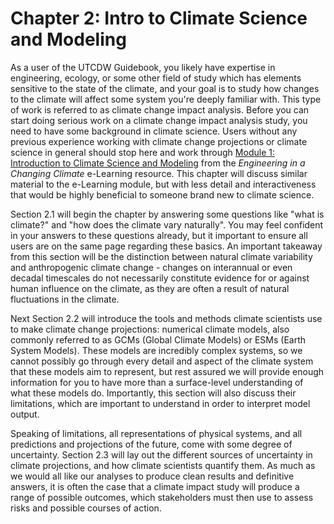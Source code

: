 # Chapter 2: Intro to Climate Science and Modeling

As a user of the UTCDW Guidebook, you likely have expertise in engineering, ecology, or some other field of study which has elements sensitive to the state of the climate, and your goal is to study how changes to the climate will affect some system you're deeply familiar with. This type of work is referred to as climate change impact analysis. Before you can start doing serious work on a climate change impact analysis study, you need to have some background in climate science. Users without any previous experience working with climate change projections or climate science in general should stop here and work through [Module 1: Introduction to Climate Science and Modeling](https://edtech.engineering.utoronto.ca/subproject/introduction-climate-science-and-modeling) from the *Engineering in a Changing Climate* e-Learning resource. This chapter will discuss similar material to the e-Learning module, but with less detail and interactiveness that would be highly beneficial to someone brand new to climate science.

Section 2.1 will begin the chapter by answering some questions like "what is climate?" and "how does the climate vary naturally". You may feel confident in your answers to these questions already, but it important to ensure all users are on the same page regarding these basics. An important takeaway from this section will be the distinction between natural climate variability and anthropogenic climate change - changes on interannual or even decadal timescales do not necessarily constitute evidence for or against human influence on the climate, as they are often a result of natural fluctuations in the climate.

Next Section 2.2 will introduce the tools and methods climate scientists use to make climate change projections: numerical climate models, also commonly referred to as GCMs (Global Climate Models) or ESMs (Earth System Models). These models are incredibly complex systems, so we cannot possibly go through every detail and aspect of the climate system that these models aim to represent, but rest assured we will provide enough information for you to have more than a surface-level understanding of what these models do. Importantly, this section will also discuss their limitations, which are important to understand in order to interpret model output.

Speaking of limitations, all representations of physical systems, and all predictions and projections of the future, come with some degree of uncertainty. Section 2.3 will lay out the different sources of uncertainty in climate projections, and how climate scientists quantify them. As much as we would all like our analyses to produce clean results and definitive answers, it is often the case that a climate impact study will produce a range of possible outcomes, which stakeholders must then use to assess risks and possible courses of action.